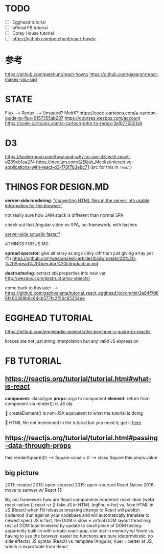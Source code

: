 # TODO

- [ ] Egghead tutorial
- [ ] official FB tutorial
- [ ] Corey House tutorial
- [ ] https://github.com/petehunt/react-howto

# 参考

https://github.com/petehunt/react-howto
https://github.com/gaearon/react-makes-you-sad

# STATE

Flux --> Redux --> Unstated? MobX?
https://code-cartoons.com/a-cartoon-guide-to-flux-6157355ab207
https://courses.wesbos.com/account
https://code-cartoons.com/a-cartoon-intro-to-redux-3afb775501a6

# D3

https://hackernoon.com/how-and-why-to-use-d3-with-react-d239eb1ea274
https://medium.com/@Elijah_Meeks/interactive-applications-with-react-d3-f76f7b3ebc71 (src for this in `react`)

# THINGS FOR DESIGN.MD

__server-side rendering__: ["converting HTML files in the server into usable information for the browser"](https://medium.freecodecamp.org/what-exactly-is-client-side-rendering-and-hows-it-different-from-server-side-rendering-bd5c786b340d) 

not really sure how JAM stack is different than normal SPA

check out that Angular video on SPA, no-framework, with hashes

[server-side actually faster?](http://openmymind.net/2012/5/30/Client-Side-vs-Server-Side-Rendering/)


#THINGS FOR JS.MD

__spread operator__: give all array as args (idky diff than just giving array yet 🙃) https://github.com/wesbos/es6-articles/blob/master/28%20-%20Spread%20Operator%20Introduction.md

__destructuring__: extract obj properties into new var http://wesbos.com/destructuring-objects/

come back to this later --> https://github.com/zachvalenta/tutorial_react_egghead.io/commit/2a84f7d86f460369b6c64cb577fc2f56c95254ee

# EGGHEAD TUTORIAL

https://github.com/eggheadio-projects/the-beginner-s-guide-to-reactjs

braces are not just string interpolation but any valid JS expression

# FB TUTORIAL

## https://reactjs.org/tutorial/tutorial.html#what-is-react

__component__: class/type
__props__: args to component
__element__: return from component via render(); is JS obj

📝 createElement() is non-JSX equivalent to what the tutorial is doing

📝 HTML file not mentioned in the tutorial but you need it; get it [here](https://codepen.io/gaearon/pen/oWWQNa?editors=1000)

## https://reactjs.org/tutorial/tutorial.html#passing-data-through-props

this.renderSquare(#) --> Square value = # --> class Square this.props.value

## big picture

2011: created
2013: open-sourced
2015: open-sourced React Native
2016: move to semvar w/ React 15

lib, not framework
how are React components rendered: react-dom (web) react-native () react-vr ()
fake JS in HTML (ngFor, v-for) vs. fake HTML in JS (React)
when FB releases breaking change to React will publish codemod (run against your codebase and will automatically translate to newest spec)
JS is fast, the DOM is slow = virtual DOM
layout thrashing: rest of DOM load hindered by update to small piece of DOM
testing: apparently built-in with create-react-app, can test in memory w/ Node vs. having to use the browser, easier bc functions are pure (deterministic, no side effects)
JS syntax (React) vs. template (Angular, Vue) = better at JS, which is exportable from React